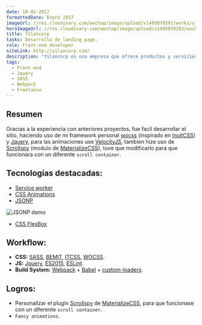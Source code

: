 ```yaml
---
date: 10-01-2017
formattedDate: Enero 2017
imageUrl: //res.cloudinary.com/wochap/image/upload/v1495070101/works/yilancorp.png
heroImageUrl: //res.cloudinary.com/wochap/image/upload/v1495070203/wochap/hero/yilancorp.jpg
title: Yilancorp
tasks: Desarrollo de landing page.
role: Front-end developer
siteLink: http://yilancorp.com/
description: "Yilancorp es una empresa que ofrece productos y servicios: inpeccion de mercaderías, contizaciones y verificacion de fabricas."
tags:
  - Front-end
  - Jquery
  - SASS
  - Webpack
  - Freelance
---
```


## Resumen

Gracias a la experiencia con anteriores proyectos, fue facil desarrollar el sitio, haciendo uso de mi framework personal [wocss](https://github.com/wocss) (inspirado en [InuitCSS](https://github.com/inuitcss)) y [Jquery](https://jquery.com/), para las animaciones use [VelocityJS](http://velocityjs.org/), tambien hize uso de [Scrollspy](http://materializecss.com/scrollspy.html) (modulo de [MaterializeCSS](http://materializecss.com/)), tuve que modificarlo para que funcionara con un diferente `scroll container`.

## Tecnologías destacadas:

* [Service worker](https://developer.mozilla.org/en-US/docs/Web/API/Service_Worker_API)
* [CSS Animations](https://developer.mozilla.org/es/docs/Web/CSS/CSS_Animations/Usando_animaciones_CSS)
* [JSONP](https://es.wikipedia.org/wiki/JSONP)

<div class="c-markdown-image-full">
  <img src="//res.cloudinary.com/wochap/image/upload/v1495070174/wochap/body/yilancorp-services.gif" alt="JSONP demo">
</div>

* [CSS FlexBox](https://css-tricks.com/snippets/css/a-guide-to-flexbox/)

## Workflow:

* **CSS:** [SASS](http://stylus-lang.com/), [BEMIT](http://csswizardry.com/2015/08/bemit-taking-the-bem-naming-convention-a-step-further/), [ITCSS](http://csswizardry.net/talks/2014/11/itcss-dafed.pdf), [WOCSS](https://github.com/wocss).
* **JS:** [Jquery](https://jquery.com/), [ES2015](https://babeljs.io/learn-es2015/), [ESLint](http://eslint.org/).
* **Build System:** [Webpack](https://webpack.github.io/) + [Babel](https://babeljs.io/) + [custom-loaders](https://github.com/wochap/wochap.github.io/tree/dev/build/webpack/loaders).

## Logros:

* Personalizar el plugin [Scrollspy](http://materializecss.com/scrollspy.html) de [MaterializeCSS](http://materializecss.com/), para que funcionase con un diferente `scroll container`.
* `Fancy animations`.
